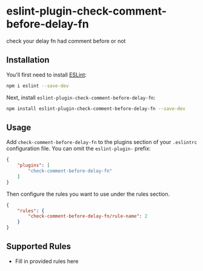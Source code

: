 # eslint-plugin-check-comment-before-delay-fn

check your delay fn had comment before or not

## Installation

You'll first need to install [ESLint](https://eslint.org/):

```sh
npm i eslint --save-dev
```

Next, install `eslint-plugin-check-comment-before-delay-fn`:

```sh
npm install eslint-plugin-check-comment-before-delay-fn --save-dev
```

## Usage

Add `check-comment-before-delay-fn` to the plugins section of your `.eslintrc` configuration file. You can omit the `eslint-plugin-` prefix:

```json
{
    "plugins": [
        "check-comment-before-delay-fn"
    ]
}
```


Then configure the rules you want to use under the rules section.

```json
{
    "rules": {
        "check-comment-before-delay-fn/rule-name": 2
    }
}
```

## Supported Rules

* Fill in provided rules here


